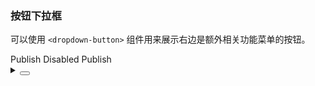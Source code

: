 ### 按钮下拉框

可以使用 `<dropdown-button>` 组件用来展示右边是额外相关功能菜单的按钮。

<div class="cell-demo vp-raw">
  <yc-space size="large">
    <yc-dropdown-button>
      Publish
      <template #content>
        <yc-doption>Save now</yc-doption>
        <yc-doption>Save and Publish</yc-doption>
      </template>
    </yc-dropdown-button>
    <yc-dropdown-button disabled>
      Disabled
      <template #content>
        <yc-doption>Save now</yc-doption>
        <yc-doption>Save and Publish</yc-doption>
      </template>
    </yc-dropdown-button>
    <yc-dropdown-button>
      Publish
      <template #icon>
        <icon-down />
      </template>
      <template #content>
        <yc-doption>Save now</yc-doption>
        <yc-doption>Save and Publish</yc-doption>
      </template>
    </yc-dropdown-button>
  </yc-space>
</div>

<details>
<summary>
 <button class="code-btn"  >
    <icon-code />
 </button>
</summary>

```vue
<template>
  <yc-space size="large">
    <yc-dropdown-button>
      Publish
      <template #content>
        <yc-doption>Save now</yc-doption>
        <yc-doption>Save and Publish</yc-doption>
      </template>
    </yc-dropdown-button>
    <yc-dropdown-button disabled>
      Disabled
      <template #content>
        <yc-doption>Save now</yc-doption>
        <yc-doption>Save and Publish</yc-doption>
      </template>
    </yc-dropdown-button>
    <yc-dropdown-button>
      Publish
      <template #icon>
        <icon-down />
      </template>
      <template #content>
        <yc-doption>Save now</yc-doption>
        <yc-doption>Save and Publish</yc-doption>
      </template>
    </yc-dropdown-button>
  </yc-space>
</template>

<style>
.arco-dropdown-open .arco-icon-down {
  transform: rotate(180deg);
}
</style>
```

</details>

